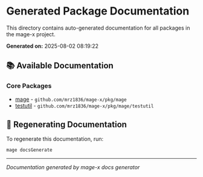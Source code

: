 # Generated Package Documentation

This directory contains auto-generated documentation for all packages in the mage-x project.

**Generated on:** 2025-08-02 08:19:22

## 📚 Available Documentation

### Core Packages

- [mage](./pkg_mage.md) - `github.com/mrz1836/mage-x/pkg/mage`
- [testutil](./pkg_mage_testutil.md) - `github.com/mrz1836/mage-x/pkg/mage/testutil`

## 🔧 Regenerating Documentation

To regenerate this documentation, run:

```bash
mage docsGenerate
```

---
*Documentation generated by mage-x docs generator*
